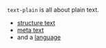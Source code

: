 `text-plain` is all about plain text.

- [structure text](/nicerobot/text-plain/tree/master/struxt/README.md)
- [meta text](/nicerobot/text-plain/tree/master/meta/README.md)
- and a [language](/nicerobot/text-plain/tree/master/language/README.md)
